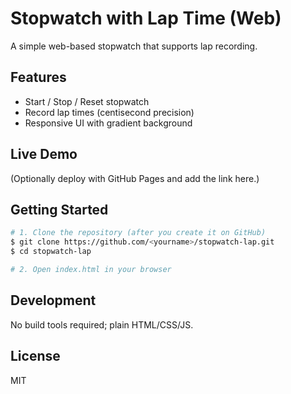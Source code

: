 # Stopwatch with Lap Time (Web)

A simple web-based stopwatch that supports lap recording.

## Features

* Start / Stop / Reset stopwatch
* Record lap times (centisecond precision)
* Responsive UI with gradient background

## Live Demo

(Optionally deploy with GitHub Pages and add the link here.)

## Getting Started

```bash
# 1. Clone the repository (after you create it on GitHub)
$ git clone https://github.com/<yourname>/stopwatch-lap.git
$ cd stopwatch-lap

# 2. Open index.html in your browser
```

## Development

No build tools required; plain HTML/CSS/JS.

## License

MIT
